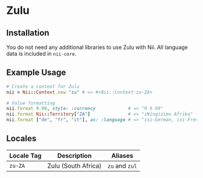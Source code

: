 <!-- This file has been generated. Source: languages/_template.md.erb -->

# Zulu

## Installation

You do not need any additional libraries to use Zulu with Nii.
All language data is included in `nii-core`.

## Example Usage

``` ruby
# Create a context for Zulu
nii = Nii::Context.new "zu" # => #<Nii::Context:zu-ZA>

# Value formatting
nii.format 9.99, style: :currency            # => "R 9.99"
nii.format Nii::Territory["ZA"]              # => "iNingizimu Afrika"
nii.format ["de", "fr", "it"], as: :language # => "isi-German, isi-French, ne-isi-Italian"
```


## Locales

<table>
  <thead>
    <tr>
      <th>Locale Tag</th>
      <th>Description</th>
      <th>Aliases</th>
    </tr>
  </thead>
  <tbody>
    <tr>
      <td><code>zu-ZA</code></td>
      <td>Zulu (South Africa)</td>
      <td><code>zu</code> and <code>zul</code></td>
    </tr>
  </tbody>
</table>

